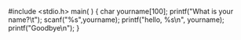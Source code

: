 #include <stdio.h>
main( )
{
        char yourname[100];
   printf("What is your name?\t");
   scanf("%s",yourname);
    printf("hello, %s\n", yourname);
	printf("Goodbye\n"); 
}
